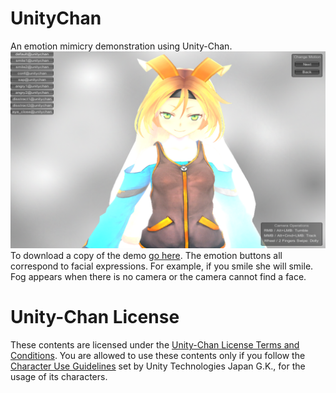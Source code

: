 # UnityChan
An emotion mimicry demonstration using Unity-Chan. 
[!["UnityChan Surrounded by Fog"](Fog.png)](http://www.youtube.com/watch?v=MZCNWWyHa98 "Affectiva's Plugin for Unity Allows Game Avatar to Mirror Player's Emotions")
To download a copy of the demo [go here](https://drive.google.com/a/affectiva.com/folderview?id=0B968NDUjJFMRY2s5Wk1abEhndWc&usp=sharing).  The emotion buttons all correspond to facial expressions.  For example, if you smile she will smile.  Fog appears when there is no camera or the camera cannot find a face.

# Unity-Chan License
These contents are licensed under the [Unity-Chan License Terms and Conditions](http://unity-chan.com/download/license_en.html). You are allowed to use these contents only if you follow the [Character Use Guidelines](http://unity-chan.com/download/guideline_en.html) set by Unity Technologies Japan G.K., for the usage of its characters.
